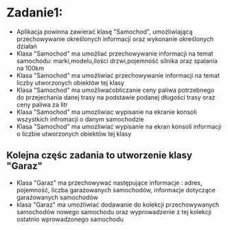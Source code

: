 # Zadanie1:
- Aplikacja powinna zawierać klasę "Samochod", umożliwiającą przechowywanie określonych informacji oraz wykonanie określonych działań
- Klasa "Samochod" ma umożliać przechowywanie informacji na temat samochodu: marki,modelu,ilości drzwi,pojemność silnika oraz spalania na 100km
- Klasa "Samochod" ma umożliwiać przechowywanie informacji na temat liczby utworzonych obiektów tej klasy
- Klasa "Samochod" ma umożliwaćobliczanie ceny paliwa potrzebnego do przejechania danej trasy na podstawie podanej długości trasy oraz ceny paliwa za litr
- Klasa "Samochod" ma umozliwiac wypisanie na ekranie konsoli wszystkich infromacji o danym samochodzie 
- Klasa "Samochod" ma umozliwiać wypisanie na ekran konsoli informacji o liczbie utworzonych obiektów tej klasy

## Kolejna częśc zadania to utworzenie klasy "Garaz"

- Klasa "Garaz" ma przechowywać następujące informacje : adres, pojemność, liczba garażowanych samochodów, informacje dotyczące garażowanych samochodów
- klasa "Garaz" ma umożliwiać dodawanie do kolekcji przechowywanych samochodów nowego samochodu oraz wyprowadzenie z tej kolekcji ostatnio wprowadzonego samochodu

